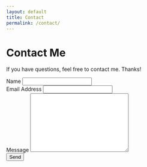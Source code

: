 ```yaml
---
layout: default
title: Contact
permalink: /contact/
---
```


<div id="contact">
  <h1 class="pageTitle">Contact Me</h1>
  <div class="contactContent">
    <p class="intro">If you have questions, feel free to contact me. Thanks!</p>
  </div>
  <form action="http://formspree.io/tleskin@gmail.com">
    <label for="name">Name</label>
    <input type="text" id="name" name="name" class="full-width"><br>
    <label for="email">Email Address</label>
    <input type="email" id="email" name="_replyto" class="full-width"><br>
    <label for="message">Message</label>
    <textarea name="message" id="message" cols="30" rows="10" class="full-width"></textarea><br>
    <input type="submit" value="Send" class="button">
  </form>
</div>
